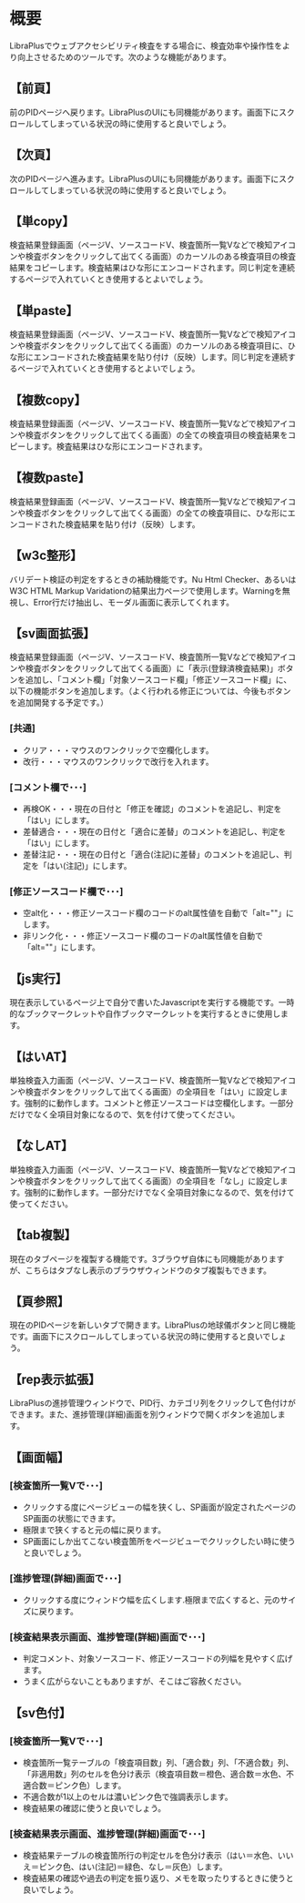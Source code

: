 # 概要

LibraPlusでウェブアクセシビリティ検査をする場合に、検査効率や操作性をより向上させるためのツールです。次のような機能があります。

## 【前頁】
前のPIDページへ戻ります。LibraPlusのUIにも同機能があります。画面下にスクロールしてしまっている状況の時に使用すると良いでしょう。

## 【次頁】
次のPIDページへ進みます。LibraPlusのUIにも同機能があります。画面下にスクロールしてしまっている状況の時に使用すると良いでしょう。

## 【単copy】
検査結果登録画面（ページV、ソースコードV、検査箇所一覧Vなどで検知アイコンや検査ボタンをクリックして出てくる画面）のカーソルのある検査項目の検査結果をコピーします。検査結果はひな形にエンコードされます。同じ判定を連続するページで入れていくとき使用するとよいでしょう。

## 【単paste】
検査結果登録画面（ページV、ソースコードV、検査箇所一覧Vなどで検知アイコンや検査ボタンをクリックして出てくる画面）のカーソルのある検査項目に、ひな形にエンコードされた検査結果を貼り付け（反映）します。同じ判定を連続するページで入れていくとき使用するとよいでしょう。

## 【複数copy】
検査結果登録画面（ページV、ソースコードV、検査箇所一覧Vなどで検知アイコンや検査ボタンをクリックして出てくる画面）の全ての検査項目の検査結果をコピーします。検査結果はひな形にエンコードされます。

## 【複数paste】
検査結果登録画面（ページV、ソースコードV、検査箇所一覧Vなどで検知アイコンや検査ボタンをクリックして出てくる画面）の全ての検査項目に、ひな形にエンコードされた検査結果を貼り付け（反映）します。

## 【w3c整形】
バリデート検証の判定をするときの補助機能です。Nu Html Checker、あるいはW3C HTML Markup Varidationの結果出力ページで使用します。Warningを無視し、Error行だけ抽出し、モーダル画面に表示してくれます。

## 【sv画面拡張】
検査結果登録画面（ページV、ソースコードV、検査箇所一覧Vなどで検知アイコンや検査ボタンをクリックして出てくる画面）に「表示(登録済検査結果)」ボタンを追加し、「コメント欄」「対象ソースコード欄」「修正ソースコード欄」に、以下の機能ボタンを追加します。（よく行われる修正については、今後もボタンを追加開発する予定です。）

### [共通]
* クリア・・・マウスのワンクリックで空欄化します。
* 改行・・・マウスのワンクリックで改行を入れます。
### [コメント欄で･･･]
* 再検OK・・・現在の日付と「修正を確認」のコメントを追記し、判定を「はい」にします。
* 差替適合・・・現在の日付と「適合に差替」のコメントを追記し、判定を「はい」にします。
* 差替注記・・・現在の日付と「適合(注記)に差替」のコメントを追記し、判定を「はい(注記)」にします。
### [修正ソースコード欄で･･･]
* 空alt化・・・修正ソースコード欄のコードのalt属性値を自動で「alt=""」にします。
* 非リンク化・・・修正ソースコード欄のコードのalt属性値を自動で「alt=""」にします。

## 【js実行】
現在表示しているページ上で自分で書いたJavascriptを実行する機能です。一時的なブックマークレットや自作ブックマークレットを実行するときに使用します。

## 【はいAT】
単独検査入力画面（ページV、ソースコードV、検査箇所一覧Vなどで検知アイコンや検査ボタンをクリックして出てくる画面）の全項目を「はい」に設定します。強制的に動作します。コメントと修正ソースコードは空欄化します。一部分だけでなく全項目対象になるので、気を付けて使ってください。

## 【なしAT】
単独検査入力画面（ページV、ソースコードV、検査箇所一覧Vなどで検知アイコンや検査ボタンをクリックして出てくる画面）の全項目を「なし」に設定します。強制的に動作します。一部分だけでなく全項目対象になるので、気を付けて使ってください。

## 【tab複製】
現在のタブページを複製する機能です。3ブラウザ自体にも同機能がありますが、こちらはタブなし表示のブラウザウィンドウのタブ複製もできます。

## 【頁参照】
現在のPIDページを新しいタブで開きます。LibraPlusの地球儀ボタンと同じ機能です。画面下にスクロールしてしまっている状況の時に使用すると良いでしょう。

## 【rep表示拡張】
LibraPlusの進捗管理ウィンドウで、PID行、カテゴリ列をクリックして色付けができます。また、進捗管理(詳細)画面を別ウィンドウで開くボタンを追加します。

## 【画面幅】
### [検査箇所一覧Vで･･･]
* クリックする度にページビューの幅を狭くし、SP画面が設定されたページのSP画面の状態にできます。
* 極限まで狭くすると元の幅に戻ります。
* SP画面にしか出てこない検査箇所をページビューでクリックしたい時に使うと良いでしょう。

### [進捗管理(詳細)画面で･･･]
* クリックする度にウィンドウ幅を広くします.極限まで広くすると、元のサイズに戻ります。

### [検査結果表示画面、進捗管理(詳細)画面で･･･]
* 判定コメント、対象ソースコード、修正ソースコードの列幅を見やすく広げます。
* うまく広がらないこともありますが、そこはご容赦ください。

## 【sv色付】
### [検査箇所一覧Vで･･･]
* 検査箇所一覧テーブルの「検査項目数」列、「適合数」列、「不適合数」列、「非適用数」列のセルを色分け表示（検査項目数＝橙色、適合数＝水色、不適合数＝ピンク色）します。
* 不適合数が1以上のセルは濃いピンク色で強調表示します。
* 検査結果の確認に使うと良いでしょう。

### [検査結果表示画面、進捗管理(詳細)画面で･･･]
* 検査結果テーブルの検査箇所行の判定セルを色分け表示（はい＝水色、いいえ＝ピンク色、はい(注記)＝緑色、なし＝灰色）します。
* 検査結果の確認や過去の判定を振り返り、メモを取ったりするときに使うと良いでしょう。
